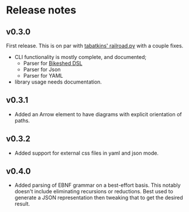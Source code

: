 # Release notes

## v0.3.0

First release. This is on par with [tabatkins' railroad.py](https://github.com/tabatkins/railroad-diagrams/blob/gh-pages/railroad.py) with a couple fixes.

- CLI functionality is mostly complete, and documented;
  - Parser for [Bikeshed DSL](https://speced.github.io/bikeshed/#railroad)
  - Parser for Json
  - Parser for YAML
- library usage needs documentation.

## v0.3.1

- Added an Arrow element to have diagrams with explicit orientation of paths.

## v0.3.2

- Added support for external css files in yaml and json mode.

## v0.4.0

- Added parsing of EBNF grammar on a best-effort basis. This notably doesn't include eliminating recursions or reductions. Best used to generate a JSON representation then tweaking that to get the desired result.
